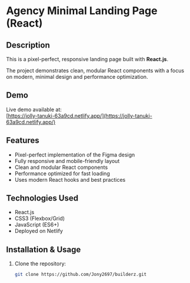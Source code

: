# Agency Minimal Landing Page (React)

## Description
This is a pixel-perfect, responsive landing page built with **React.js**.

The project demonstrates clean, modular React components with a focus on modern, minimal design and performance optimization.

## Demo
Live demo available at:  
[https://jolly-tanuki-63a9cd.netlify.app/](https://jolly-tanuki-63a9cd.netlify.app/)

## Features
- Pixel-perfect implementation of the Figma design  
- Fully responsive and mobile-friendly layout  
- Clean and modular React components  
- Performance optimized for fast loading  
- Uses modern React hooks and best practices  

## Technologies Used
- React.js  
- CSS3 (Flexbox/Grid)  
- JavaScript (ES6+)  
- Deployed on Netlify  

## Installation & Usage
1. Clone the repository:
   ```bash
   git clone https://github.com/Jony2697/builderz.git
